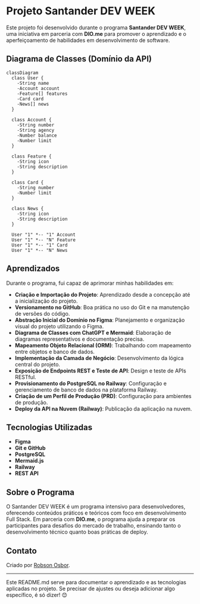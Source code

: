 # Projeto Santander DEV WEEK

Este projeto foi desenvolvido durante o programa **Santander DEV WEEK**, uma iniciativa em parceria com **DIO.me** para promover o aprendizado e o aperfeiçoamento de habilidades em desenvolvimento de software.
## Diagrama de Classes (Domínio da API)

```mermaid
classDiagram
  class User {
    -String name
    -Account account
    -Feature[] features
    -Card card
    -News[] news
  }

  class Account {
    -String number
    -String agency
    -Number balance
    -Number limit
  }

  class Feature {
    -String icon
    -String description
  }

  class Card {
    -String number
    -Number limit
  }

  class News {
    -String icon
    -String description
  }

  User "1" *-- "1" Account
  User "1" *-- "N" Feature
  User "1" *-- "1" Card
  User "1" *-- "N" News
```
## Aprendizados

Durante o programa, fui capaz de aprimorar minhas habilidades em:

- **Criação e Importação do Projeto**: Aprendizado desde a concepção até a inicialização do projeto.
- **Versionamento no GitHub**: Boa prática no uso do Git e na manutenção de versões do código.
- **Abstração Inicial do Domínio no Figma**: Planejamento e organização visual do projeto utilizando o Figma.
- **Diagrama de Classes com ChatGPT e Mermaid**: Elaboração de diagramas representativos e documentação precisa.
- **Mapeamento Objeto Relacional (ORM)**: Trabalhando com mapeamento entre objetos e banco de dados.
- **Implementação da Camada de Negócio**: Desenvolvimento da lógica central do projeto.
- **Exposição de Endpoints REST e Teste de API**: Design e teste de APIs RESTful.
- **Provisionamento do PostgreSQL no Railway**: Configuração e gerenciamento de banco de dados na plataforma Railway.
- **Criação de um Perfil de Produção (PRD)**: Configuração para ambientes de produção.
- **Deploy da API na Nuvem (Railway)**: Publicação da aplicação na nuvem.

## Tecnologias Utilizadas

- **Figma**
- **Git e GitHub**
- **PostgreSQL**
- **Mermaid.js**
- **Railway**
- **REST API**

## Sobre o Programa

O Santander DEV WEEK é um programa intensivo para desenvolvedores, oferecendo conteúdos práticos e teóricos com foco em desenvolvimento Full Stack. Em parceria com **DIO.me**, o programa ajuda a preparar os participantes para desafios do mercado de trabalho, ensinando tanto o desenvolvimento técnico quanto boas práticas de deploy.

## Contato

Criado por [Robson Osbor](https://github.com/robsonosbor).

---

Este README.md serve para documentar o aprendizado e as tecnologias aplicadas no projeto. Se precisar de ajustes ou deseja adicionar algo específico, é só dizer! 😊